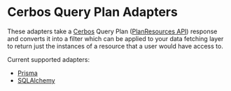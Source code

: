 # Cerbos Query Plan Adapters

These adapters take a [Cerbos](https://cerbos.dev) Query Plan ([PlanResources API](https://docs.cerbos.dev/cerbos/latest/api/index.html#resources-query-plan)) response and converts it into a filter which can be applied to your data fetching layer to return just the instances of a resource that a user would have access to.

Current supported adapters:

- [Prisma](https://github.com/cerbos/query-plan-adapters/tree/main/prisma)
- [SQLAlchemy](https://github.com/cerbos/query-plan-adapters/tree/main/sqlalchemy)
